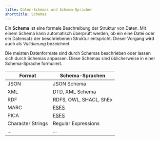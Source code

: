 ```yaml
---
title: Daten-Schemas und Schema-Sprachen
shorttitle: Schemas
---
```


Ein **Schema** ist eine formale Beschreibung der Struktur von Daten. Mit einem
Schema kann automatisch überprüft werden, ob ein eine Datei oder ein Datensatz
der beschriebenen Struktur entspricht. Dieser Vorgang wird auch als
*Validierung* bezeichnet.

Die meisten Datenformate sind durch Schemas beschrieben oder lassen sich durch
Schemas anpassen. Diese Schemas sind üblicherweise in einer Schema-Sprache
formuliert.

<table class="table">
  <thead>
    <tr>
      <th>Format</th>
      <th>Schema-Sprachen</th>
    </tr>
  </thead>
  <tbody>
    <tr>
      <td>JSON</td>
      <td>JSON Schema</td>
    </tr>
    <tr>
      <td>XML</td>
      <td>DTD, XML Schema</td>
    </tr>
    <tr>
      <td>RDF</td>
      <td>RDFS, OWL, SHACL, ShEx</td>
    </tr>
    <tr>
      <td>MARC</td>
      <td><a href="schema/fsfs">FSFS</a></td>
    </tr>
    <tr>
      <td>PICA</td>
      <td><a href="schema/fsfs">FSFS</a></td>
    </tr>
    <tr>
      <td>Character Strings</td>
      <td>Regular Expressions</td>
    </tr>
    <tr>
      <td>...</td>
      <td>...</td>
    </tr>
  </tbody>
</table>

